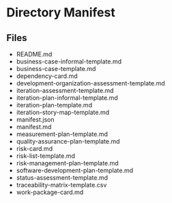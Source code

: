 # Directory Manifest

## Files

- README.md
- business-case-informal-template.md
- business-case-template.md
- dependency-card.md
- development-organization-assessment-template.md
- iteration-assessment-template.md
- iteration-plan-informal-template.md
- iteration-plan-template.md
- iteration-story-map-template.md
- manifest.json
- manifest.md
- measurement-plan-template.md
- quality-assurance-plan-template.md
- risk-card.md
- risk-list-template.md
- risk-management-plan-template.md
- software-development-plan-template.md
- status-assessment-template.md
- traceability-matrix-template.csv
- work-package-card.md

